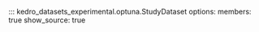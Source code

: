 ::: kedro_datasets_experimental.optuna.StudyDataset
    options:
        members: true
        show_source: true
